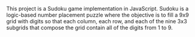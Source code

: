 This project is a Sudoku game implementation in JavaScript. Sudoku is a logic-based number placement puzzle where the objective is to fill a 9x9 grid with digits so that each column, each row, and each of the nine 3x3 subgrids that compose the grid contain all of the digits from 1 to 9.
